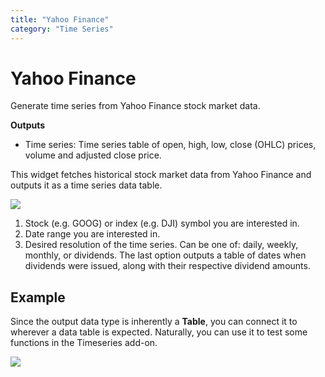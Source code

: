 ```yaml
---
title: "Yahoo Finance"
category: "Time Series"
---
```

Yahoo Finance
=============

Generate time series from Yahoo Finance stock market data.

**Outputs**

- Time series: Time series table of open, high, low, close (OHLC) prices, volume and adjusted close price.

This widget fetches historical stock market data from Yahoo Finance and outputs it as a time series data table.

![](../images/yahoo-finance-stamped.png)

1. Stock (e.g. GOOG) or index (e.g. DJI) symbol you are interested in.
2. Date range you are interested in.
3. Desired resolution of the time series. Can be one of: daily, weekly, monthly, or dividends. The last option outputs a table of dates when dividends were issued, along with their respective dividend amounts.

Example
-------

Since the output data type is inherently a **Table**, you can connect it to wherever a data table is expected. Naturally, you can use it to test some functions in the Timeseries add-on.

![](../images/yahoo-finance-ex1.png)
